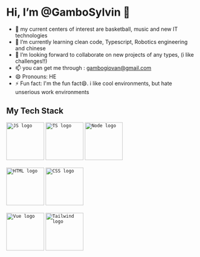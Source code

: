 # Hi, I’m @GamboSylvin 👋

- 👀 my current centers of interest are basketball, music and new IT technologies
- 🌱 I’m currently learning clean code, Typescript, Robotics engineering and chinese
- 💞️ I’m looking forward to collaborate on new projects of any types, (i like challenges!!)
- 📫 you can get me through : gambogiovan@gmail.com
- 😄 Pronouns: HE
- ⚡ Fun fact: I'm the fun fact😄. i like cool environments, but hate unserious work environments

## My Tech Stack
<p>
  <code><img src="https://github.com/GamboSylvin/Image-Folder/blob/main/jsLogo.png?raw=true" alt="JS logo" width="auto" height="100" title="Javascript"/></code>
  <code><img src="https://github.com/GamboSylvin/Image-Folder/blob/main/Ts%20logo.png?raw=true" alt="TS logo" width="auto" height="100" title="Typescript"/></code>
  <code><img src="https://github.com/GamboSylvin/Image-Folder/blob/main/node%20logo.png?raw=true" alt="Node logo" width="auto" height="100" title="NodeJs"/></code>
  <br/>
  <br/>
  <code><img src="https://github.com/GamboSylvin/Image-Folder/blob/main/html%20logo.png?raw=true" alt="HTML logo" width="auto" height="100" title="HTML5"/></code>
  <code><img src="https://github.com/GamboSylvin/Image-Folder/blob/main/css%20logo.png?raw=true" alt="CSS logo" width="auto" height="100" title="CSS3"/></code>
  <br/>
  <br/>
  <code><img src="https://github.com/GamboSylvin/Image-Folder/blob/main/Vue%20Logo.png?raw=true" alt="Vue logo" width="100" height="auto" title="VueJs"/></code>
  <code><img src="https://github.com/GamboSylvin/Image-Folder/blob/main/Tailwind%20Logo.png?raw=true" alt="Tailwind logo" width="100" height="auto" title="Tailwind css"/></code>
</p>

<!---
GamboSylvin/GamboSylvin is a ✨ special ✨ repository because its `README.md` (this file) appears on your GitHub profile.
You can click the Preview link to take a look at your changes.
--->
